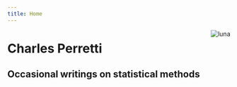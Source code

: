 ```yaml
---
title: Home
---
```


<img src="/img/6.png" style="max-width:15%;min-width:40px;float:right;" alt="luna" />



# Charles Perretti

## Occasional writings on statistical methods


